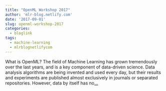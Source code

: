 ```yaml
---
title: "OpenML Workshop 2017"
author: 'mlr-blog.netlify.com'
date: '2017-09-01'
slug: openml-workshop-2017
categories:
  - bloglink
tags:
  - machine-learning
  - mlrblognetlifycom
---
```


What is OpenML? The field of Machine Learning has grown tremendously over the last years, and is a key component of data-driven science. Data analysis algorithms are being invented and used every day, but their results and experiments are published almost exclusively in journals or separated repositories. However, data by itself has no[... <i class="fas fa-external-link-alt"></i>](https://mlr-blog.netlify.com/post/2017-09-01-openml-workshop-2017/)

